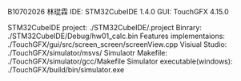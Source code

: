 B10702026 林琨霖
IDE: STM32CubeIDE 1.4.0
GUI: TouchGFX 4.15.0

STM32CubeIDE project: ./STM32CubeIDE/.project
Binrary: ./STM32CubeIDE/Debug/hw01_calc.bin
Features implementaions: ./TouchGFX/gui/src/screen_screen/screenView.cpp
Visiual Studio: ./TouchGFX/simulator/msvs/
Simulaotr Makefile: ./TouchGFX/simulator/gcc/Makefile
Simulator executable(windows): ./TouchGFX/build/bin/simulator.exe


